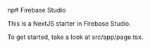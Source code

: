 np# Firebase Studio

This is a NextJS starter in Firebase Studio.

To get started, take a look at src/app/page.tsx.
